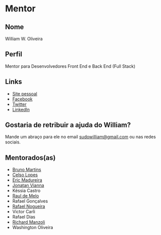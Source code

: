 # Mentor

## Nome

William W. Oliveira

## Perfil

Mentor para Desenvolvedores Front End e Back End (Full Stack)

## Links

* [Site pessoal](http://gnuwilliam.com)
* [Facebook](https://www.facebook.com/sudowilliam)
* [Twitter](https://twitter.com/sudowilliam)
* [LinkedIn](https://www.linkedin.com/in/aboutwilliam/)

## Gostaria de retribuir a ajuda do William?

Mande um abraço para ele no email sudowilliam@gmail.com ou nas redes sociais.

## Mentorados(as)

- [Bruno Martins](/profiles/pupils/profiles/Bruno_Martins.md)
- [Celso Lopes](/profiles/pupils/profiles/CelsoLopes.md)
- [Eric Madureira](/profiles/pupils/profiles/EricMadureira.md)
- [Jonatan Vianna](/profiles/pupils/profiles/jonatan_vianna.md)
- Késsia Castro
- [Raul de Melo](/profiles/pupils/profiles/RaulFelipeDeMelo.md)
- Rafael Gonçalves
- [Rafael Nogueira](/profiles/pupils/profiles/rafaelnsilva.md)
- Victor Carli
- Rafael Dias
- [Richard Manzoli](/profiles/pupils/profiles/RichardManzoli.md)
- Washington Oliveira
